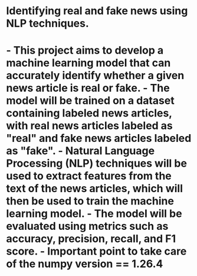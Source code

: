<h1>Identifying real and fake news using NLP techniques.<h1>
- This project aims to develop a machine learning model that can accurately identify whether a given news article is real or fake.
- The model will be trained on a dataset containing labeled news articles, with real news articles labeled as "real" and fake news articles labeled as "fake".
- Natural Language Processing (NLP) techniques will be used to extract features from the text of the news articles, which will then be used to train the machine learning model.
- The model will be evaluated using metrics such as accuracy, precision, recall, and F1 score.
- Important point to take care of the numpy version == 1.26.4

